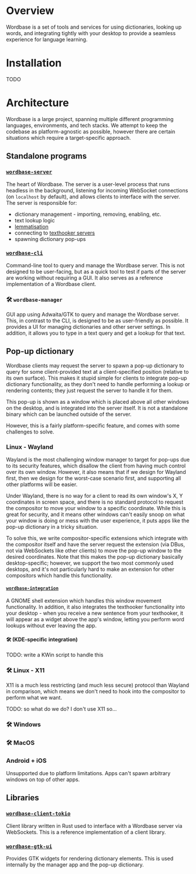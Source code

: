 # Overview

Wordbase is a set of tools and services for using dictionaries, looking up words, and integrating
tightly with your desktop to provide a seamless experience for language learning.

# Installation

TODO

# Architecture

Wordbase is a large project, spanning multiple different programming languages, environments, and
tech stacks. We attempt to keep the codebase as platform-agnostic as possible, however there are
certain situations which require a target-specific approach.

## Standalone programs

### [`wordbase-server`](./crates/wordbase-server)

The heart of Wordbase. The server is a user-level process that runs headless in the background,
listening for incoming WebSocket connections (on `localhost` by default), and allows clients to
interface with the server. The server is responsible for:
- dictionary management - importing, removing, enabling, etc.
- text lookup logic
- [lemmatisation](https://en.wikipedia.org/wiki/Lemmatization)
- connecting to [texthooker servers](https://github.com/KamWithK/TextractorSender)
- spawning dictionary pop-ups

### [`wordbase-cli`](./crates/wordbase-cli)

Command-line tool to query and manage the Wordbase server. This is not designed to be user-facing,
but as a quick tool to test if parts of the server are working without requiring a GUI. It also
serves as a reference implementation of a Wordbase client.

### 🛠️ `wordbase-manager`

GUI app using Adwaita/GTK to query and manage the Wordbase server. This, in contrast to the CLI,
is designed to be as user-friendly as possible. It provides a UI for managing dictionaries and other
server settings. In addition, it allows you to type in a text query and get a lookup for that text.

## Pop-up dictionary

Wordbase clients may request the server to spawn a pop-up dictionary to query for some
client-provided text at a client-specified position (relative to its own surface). This makes it
stupid simple for clients to integrate pop-up dictionary functionality, as they don't need to handle
performing a lookup or rendering contents; they just request the server to handle it for them.

This pop-up is shown as a window which is placed above all other windows on the desktop, and is
integrated into the server itself. It is not a standalone binary which can be launched outside of
the server.

However, this is a fairly platform-specific feature, and comes with some challenges to solve.

### Linux - Wayland

Wayland is the most challenging window manager to target for pop-ups due to its security features,
which disallow the client from having much control over its own window. However, it also means that
if we design for Wayland first, then we design for the worst-case scenario first, and supporting
all other platforms will be easier.

Under Wayland, there is no way for a client to read its own window's X, Y coordinates in screen
space, and there is no standard protocol to request the compositor to move your window to a
specific coordinate. While this is great for security, and it means other windows can't easily snoop
on what your window is doing or mess with the user experience, it puts apps like the pop-up
dictionary in a tricky situation.

To solve this, we write compositor-specific extensions which integrate with the compositor itself
and have the server request the extension (via DBus, not via WebSockets like other clients) to move
the pop-up window to the desired coordinates. Note that this makes the pop-up dictionary basically
desktop-specific; however, we support the two most commonly used desktops, and it's not particularly
hard to make an extension for other compositors which handle this functionality.

#### [`wordbase-integration`](./wordbase-integration@aecsocket.github.com)

A GNOME shell extension which handles this window movement functionality. In addition, it also
integrates the texthooker functionality into your desktop - when you receive a new sentence from
your texthooker, it will appear as a widget above the app's window, letting you perform word lookups
without ever leaving the app.

#### 🛠️ (KDE-specific integration)

TODO: write a KWin script to handle this

### 🛠️ Linux - X11

X11 is a much less restricting (and much less secure) protocol than Wayland in comparison, which
means we don't need to hook into the compositor to perform what we want.

TODO: so what do we do? I don't use X11 so...

### 🛠️ Windows

### 🛠️ MacOS

### Android + iOS

Unsupported due to platform limitations. Apps can't spawn arbitrary windows on top of other apps.

## Libraries

### [`wordbase-client-tokio`](./crates/wordbase-client-tokio)

Client library written in Rust used to interface with a Wordbase server via WebSockets. This is a
reference implementation of a client library.

### [`wordbase-gtk-ui`](./crates/wordbase-gtk-ui)

Provides GTK widgets for rendering dictionary elements. This is used internally by the manager app
and the pop-up dictionary.
